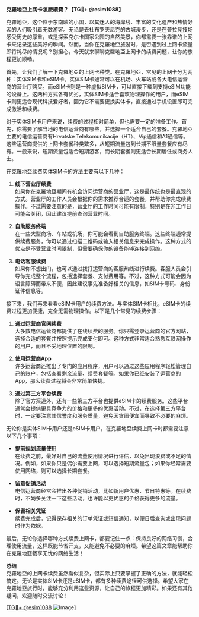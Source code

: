 **克羅地亞上网卡怎麽續費？【TG💪+ @esim1088】**

克羅地亞，这个位于东南欧的小国，以其迷人的海岸线、丰富的文化遗产和热情好客的人们吸引着无数游客。无论是去杜布罗夫尼克的古城漫步，还是在普拉竞技场感受历史的厚重，或是探索克尔卡国家公园的自然美景，你都需要一张靠谱的上网卡来记录这些美好的瞬间。然而，当你在克羅地亞旅游时，是否遇到过上网卡流量即将耗尽的情况呢？别担心，今天就来聊聊克羅地亞上网卡的续费问题，让你的旅程更加顺畅。

首先，让我们了解一下克羅地亞的上网卡种类。在克羅地亞，常见的上网卡分为两种：实体SIM卡和eSIM卡。实体SIM卡通常可以在机场、火车站或各大电信运营商的营业厅购买。而eSIM卡则是一种虚拟SIM卡，可以直接下载到支持eSIM功能的设备上。这两种方式各有优劣，实体SIM卡适合喜欢物理操作的用户，而eSIM卡则更适合现代科技爱好者，因为它不需要更换实体卡，直接通过手机设置即可完成激活和续费。

对于实体SIM卡用户来说，续费的过程相对简单，但也需要一定的准备工作。首先，你需要了解当地的电信运营商有哪些，并选择一个适合自己的套餐。克羅地亞主要的电信运营商有Hrvatske Telekomunikacije（HT）、Vip通信和A1通信等。这些运营商提供的上网卡套餐种类繁多，从短期流量包到长期不限量套餐应有尽有。一般来说，短期流量包适合短期游客，而长期套餐则更适合长期居住或商务人士。

在克羅地亞续费实体SIM卡的方法主要有以下几种：

1. **线下营业厅续费**  
   如果你在克羅地亞期间有机会访问运营商的营业厅，这是最传统也是最直观的方式。营业厅的工作人员会根据你的需求推荐合适的套餐，并帮助你完成续费操作。不过需要注意的是，营业厅的工作时间可能有限制，特别是在非工作日可能会关闭，因此建议提前查询营业时间。

2. **自助服务终端**  
   在一些大型商场、车站或机场，你可能会看到自助服务终端。这些终端通常提供续费服务，你可以通过扫描二维码或输入相关信息来完成操作。这种方式的优点是不受营业时间限制，但需要确保你的设备能够连接到网络。

3. **电话客服续费**  
   如果你不想出门，也可以通过拨打运营商的客服热线进行续费。客服人员会引导你完成整个流程，包括选择套餐、支付费用等。不过，这种方式可能会因为语言障碍而带来不便，因此建议事先准备好相关的信息，如SIM卡号码、身份证件信息等。

接下来，我们再来看看eSIM卡用户的续费方法。与实体SIM卡相比，eSIM卡的续费过程更加便捷，完全无需物理操作。以下是几个常见的续费步骤：

1. **通过运营商官网续费**  
   大多数电信运营商都提供了在线续费的服务。你只需登录运营商的官方网站，选择合适的套餐并按照提示完成支付即可。这种方式非常适合熟悉互联网操作的用户，而且不受地理位置的限制。

2. **使用运营商App**  
   许多运营商还推出了专门的应用程序，用户可以通过这些应用程序轻松管理自己的账户，包括查看剩余流量、续费套餐等。如果你已经安装了运营商的App，那么续费过程将会非常简单快捷。

3. **通过第三方平台续费**  
   除了官方渠道外，还有一些第三方平台也提供eSIM卡的续费服务。这些平台通常会提供更具竞争力的价格和更多的优惠活动。不过，在选择第三方平台时，一定要注意其信誉度和服务质量，避免因贪图便宜而导致不必要的麻烦。

无论你是实体SIM卡用户还是eSIM卡用户，在克羅地亞续费上网卡时都需要注意以下几个事项：

- **提前规划流量使用**  
  在续费之前，最好对自己的流量使用情况进行评估，以免出现浪费或不足的情况。例如，如果你只是偶尔需要上网，可以选择短期流量包；如果你经常需要使用网络，则可以选择长期套餐。

- **留意促销活动**  
  电信运营商经常会推出各种促销活动，比如新用户优惠、节日特惠等。在续费时，不妨多关注一下这些活动，也许能以更优惠的价格获得更多的流量。

- **保留相关凭证**  
  续费完成后，记得保存相关的订单凭证或短信通知，以便日后查询或出现问题时作为依据。

最后，无论你选择哪种方式续费上网卡，都要记住一点：保持良好的网络习惯，合理使用流量，这样既能节省开支，又能避免不必要的麻烦。希望这篇文章能帮助你在克羅地亞畅享无忧的网络生活！

**总结**  
克羅地亞的上网卡续费虽然看似复杂，但实际上只要掌握了正确的方法，就能轻松搞定。无论是实体SIM卡还是eSIM卡，都有多种续费途径可供选择。希望大家在克羅地亞旅行时，能够充分利用这些资源，让自己的旅程更加精彩。如果还有其他疑问，欢迎随时交流讨论！

[[TG💪+ @esim1088](https://t.me/s/esim1088) ![Image](https://i.postimg.cc/4NQfJmqS/Snipaste-2025-05-13-00-14-12.png)]